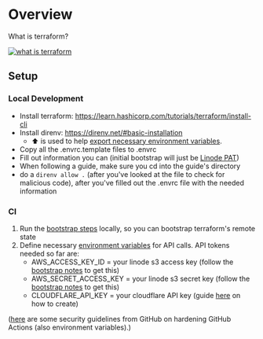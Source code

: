 # Overview

What is terraform?

[![what is terraform](http://img.youtube.com/vi/HmxkYNv1ksg/0.jpg)](https://youtu.be/HmxkYNv1ksg "What is terraform")

## Setup

### Local Development

- Install terraform: <https://learn.hashicorp.com/tutorials/terraform/install-cli>
- Install direnv: <https://direnv.net/#basic-installation>
  - :arrow_up: is used to help [export necessary environment variables](https://direnv.net/#how-it-works).
- Copy all the .envrc.template files to .envrc
- Fill out information you can (initial bootstrap will just be [Linode PAT](bootstrap/README.md#linode-pat))
- When following a guide, make sure you cd into the guide's directory
- do a `direnv allow .` (after you've looked at the file to check for malicious code), after you've filled out the .envrc file with the needed information

### CI

1. Run the [bootstrap steps](bootstrap/README.md) locally, so you can bootstrap terraform's remote state
2. Define necessary [environment variables](https://docs.github.com/en/actions/deployment/targeting-different-environments/using-environments-for-deployment) for API calls. API tokens needed so far are:
    - AWS_ACCESS_KEY_ID = your linode s3 access key (follow the [bootstrap notes](bootstrap/README.md) to get this)
    - AWS_SECRET_ACCESS_KEY = your linode s3 secret key (follow the [bootstrap notes](bootstrap/README.md) to get this)
    - CLOUDFLARE_API_KEY = your cloudflare API key (guide [here](dns/README.md#cloudflare-api-key) on how to create)

([here](https://docs.github.com/en/actions/security-guides/security-hardening-for-github-actions) are some security guidelines from GitHub on hardening GitHub Actions (also environment variables).)
